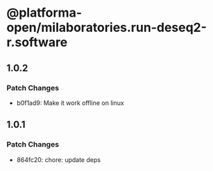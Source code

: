 # @platforma-open/milaboratories.run-deseq2-r.software

## 1.0.2

### Patch Changes

- b0f1ad9: Make it work offline on linux

## 1.0.1

### Patch Changes

- 864fc20: chore: update deps
